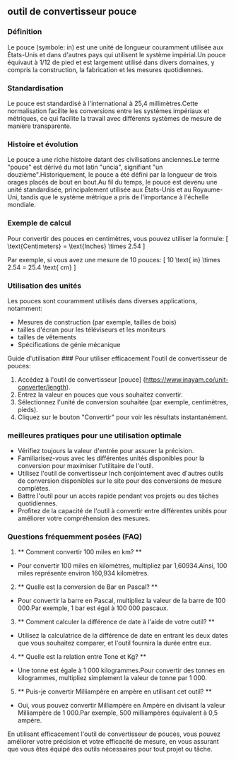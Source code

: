 ## outil de convertisseur pouce

### Définition
Le pouce (symbole: in) est une unité de longueur couramment utilisée aux États-Unis et dans d'autres pays qui utilisent le système impérial.Un pouce équivaut à 1/12 de pied et est largement utilisé dans divers domaines, y compris la construction, la fabrication et les mesures quotidiennes.

### Standardisation
Le pouce est standardisé à l'international à 25,4 millimètres.Cette normalisation facilite les conversions entre les systèmes impériaux et métriques, ce qui facilite la travail avec différents systèmes de mesure de manière transparente.

### Histoire et évolution
Le pouce a une riche histoire datant des civilisations anciennes.Le terme "pouce" est dérivé du mot latin "uncia", signifiant "un douzième".Historiquement, le pouce a été défini par la longueur de trois orages placés de bout en bout.Au fil du temps, le pouce est devenu une unité standardisée, principalement utilisée aux États-Unis et au Royaume-Uni, tandis que le système métrique a pris de l'importance à l'échelle mondiale.

### Exemple de calcul
Pour convertir des pouces en centimètres, vous pouvez utiliser la formule:
\[ \text{Centimeters} = \text{Inches} \times 2.54 \]

Par exemple, si vous avez une mesure de 10 pouces:
\[ 10 \text{ in} \times 2.54 = 25.4 \text{ cm} \]

### Utilisation des unités
Les pouces sont couramment utilisés dans diverses applications, notamment:
- Mesures de construction (par exemple, tailles de bois)
- tailles d'écran pour les téléviseurs et les moniteurs
- tailles de vêtements
- Spécifications de génie mécanique

Guide d'utilisation ###
Pour utiliser efficacement l'outil de convertisseur de pouces:
1. Accédez à l'outil de convertisseur [pouce] (https://www.inayam.co/unit-converter/length).
2. Entrez la valeur en pouces que vous souhaitez convertir.
3. Sélectionnez l'unité de conversion souhaitée (par exemple, centimètres, pieds).
4. Cliquez sur le bouton "Convertir" pour voir les résultats instantanément.

### meilleures pratiques pour une utilisation optimale
- Vérifiez toujours la valeur d'entrée pour assurer la précision.
- Familiarisez-vous avec les différentes unités disponibles pour la conversion pour maximiser l'utilitaire de l'outil.
- Utilisez l'outil de convertisseur Inch conjointement avec d'autres outils de conversion disponibles sur le site pour des conversions de mesure complètes.
- Battre l'outil pour un accès rapide pendant vos projets ou des tâches quotidiennes.
- Profitez de la capacité de l'outil à convertir entre différentes unités pour améliorer votre compréhension des mesures.

### Questions fréquemment posées (FAQ)

1. ** Comment convertir 100 miles en km? **
- Pour convertir 100 miles en kilomètres, multipliez par 1,60934.Ainsi, 100 miles représente environ 160,934 kilomètres.

2. ** Quelle est la conversion de Bar en Pascal? **
- Pour convertir la barre en Pascal, multipliez la valeur de la barre de 100 000.Par exemple, 1 bar est égal à 100 000 pascaux.

3. ** Comment calculer la différence de date à l'aide de votre outil? **
- Utilisez la calculatrice de la différence de date en entrant les deux dates que vous souhaitez comparer, et l'outil fournira la durée entre eux.

4. ** Quelle est la relation entre Tone et Kg? **
- Une tonne est égale à 1 000 kilogrammes.Pour convertir des tonnes en kilogrammes, multipliez simplement la valeur de tonne par 1 000.

5. ** Puis-je convertir Milliampère en ampère en utilisant cet outil? **
- Oui, vous pouvez convertir Milliampère en Ampère en divisant la valeur Milliampère de 1 000.Par exemple, 500 milliampères équivalent à 0,5 ampère.

En utilisant efficacement l'outil de convertisseur de pouces, vous pouvez améliorer votre précision et votre efficacité de mesure, en vous assurant que vous êtes équipé des outils nécessaires pour tout projet ou tâche.